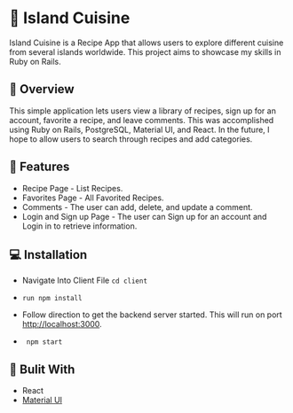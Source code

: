 #  :bento: Island Cuisine
Island Cuisine is a Recipe App that allows users to explore different cuisine from several islands worldwide. This project aims to showcase my skills in Ruby on Rails.

## :page_facing_up: Overview
This simple application lets users view a library of recipes, sign up for an account, favorite a recipe, and leave comments. This was accomplished using Ruby on Rails, PostgreSQL, Material UI, and React. In the future, I hope to allow users to search through recipes and add categories. 

## :sparkler: Features

- Recipe Page - List Recipes.
- Favorites Page - All Favorited Recipes.
- Comments - The user can add, delete, and update a comment.
- Login and Sign up Page - The user can Sign up for an account   and Login in to retrieve information. 

## :computer: Installation

-   Navigate Into Client File `cd client`

-   `run npm install `

-  Follow direction to get the backend server started. This will run on port [http://localhost:3000](http://localhost:3000).

- ` npm start`

## :file_folder: Bulit With
 - React 
 - [Material UI](https://mui.com/)